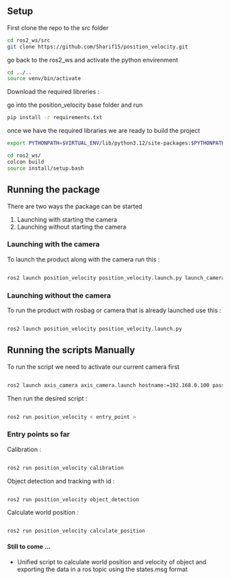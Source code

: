 ## Setup 

First clone the repo to the src folder 

```sh
cd ros2_ws/src
git clone https://github.com/Sharif15/position_velocity.git

```

go back to the ros2_ws and activate the python envirenment 

```sh 
cd ../..
source venv/bin/activate 

```

Download the required libreries :

go into the position_velocity base folder and run 

```sh
pip install -r requirements.txt

```

once we have the required libraries we are ready to build the project 

```sh 
export PYTHONPATH=$VIRTUAL_ENV/lib/python3.12/site-packages:$PYTHONPATH

cd ros2_ws/
colcon build
source install/setup.bash

```

## Running the package 

There are two ways the package can be started 

1. Launching with starting the camera 
2. Launching without starting the camera

### Launching with the camera 

To launch the product along with the camera run this : 

```sh

ros2 launch position_velocity position_velocity.launch.py launch_camera:=true

```

### Launching without the camera 

To run the product with rosbag or camera that is already launched use this : 

```sh

ros2 launch position_velocity position_velocity.launch.py

```

## Running the scripts Manually 

To run the script we need to activate our current camera first 

```sh

ros2 launch axis_camera axis_camera.launch hostname:=192.168.0.100 password:=NAPPLab1 frame_width:=1920 frame_height:=1080 fps:=60 enable_ptz:=true

```

Then run the desired script :

```sh

ros2 run position_velocity < entry_point >

```

### Entry points so far 

Calibration : 

```sh

ros2 run position_velocity calibration

```

Object detection and tracking with id : 

```sh

ros2 run position_velocity object_detection

```

Calculate world position : 

```sh

ros2 run position_velocity calculate_position

```

#### Still to come ... 

- Unified script to calculate world position and velocity of object and exporting the data in a ros topic using the states.msg format 
